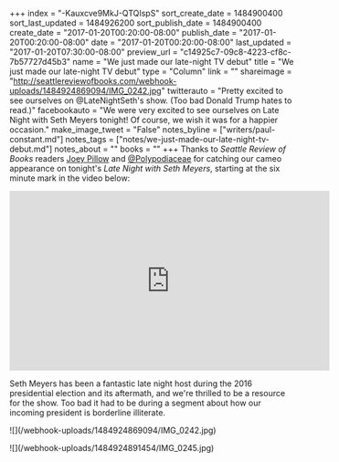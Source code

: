 +++
index = "-Kauxcve9MkJ-QTQIspS"
sort_create_date = 1484900400
sort_last_updated = 1484926200
sort_publish_date = 1484900400
create_date = "2017-01-20T00:20:00-08:00"
publish_date = "2017-01-20T00:20:00-08:00"
date = "2017-01-20T00:20:00-08:00"
last_updated = "2017-01-20T07:30:00-08:00"
preview_url = "c14925c7-09c8-4223-cf8c-7b57727d45b3"
name = "We just made our late-night TV debut"
title = "We just made our late-night TV debut"
type = "Column"
link = ""
shareimage = "http://seattlereviewofbooks.com/webhook-uploads/1484924869094/IMG_0242.jpg"
twitterauto = "Pretty excited to see ourselves on @LateNightSeth's show. (Too bad Donald Trump hates to read.)"
facebookauto = "We were very excited to see ourselves on Late Night with Seth Meyers tonight! Of course, we wish it was for a happier occasion."
make_image_tweet = "False"
notes_byline = ["writers/paul-constant.md"]
notes_tags = ["notes/we-just-made-our-late-night-tv-debut.md"]
notes_about = ""
books = ""
+++
Thanks to *Seattle Review of Books* readers [Joey Pillow](https://twitter.com/ThoreauPillow) and [@Polypodiaceae](https://twitter.com/Polypodiaceae) for catching our cameo appearance on tonight's *Late Night with Seth Meyers*, starting at the six minute mark in the video below:

<iframe width="560" height="315" src="https://www.youtube.com/embed/Pep_2gRJ3pw?rel=0" frameborder="0" allowfullscreen></iframe>

Seth Meyers has been a fantastic late night host during the 2016 presidential election and its aftermath, and we're thrilled to be a resource for the show. Too bad it had to be during a segment about how our incoming president is borderline illiterate.

<p class="image">![](/webhook-uploads/1484924869094/IMG_0242.jpg)</p>

<p class="image">![](/webhook-uploads/1484924891454/IMG_0245.jpg)</p>